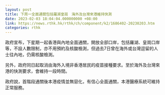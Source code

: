 ```yaml
---
layout: post
title: 下周一全面通關包括羅湖皇崗　海外及台灣來港維持快測
date: 2023-02-03 18:04:04.000000000 +08:00
link: https://news.rthk.hk/rthk/ch/component/k2/1686402-20230203.htm
categories: rthk
---
```


政府宣布，下星期一起香港與內地全面通關，開放全部口岸，包括羅湖、皇崗口岸等，不設人數限制，亦不用預約及核酸檢測，但過去7日曾在海外或台灣逗留的人士往內地，仍需核酸檢測。

另外，政府同日起取消由海外入境非香港居民的疫苗接種要求。至於海外及台灣來港的快測要求，會維持一段時間。

政府說，首階段通關後本港疫情並無惡化，有信心全面通關，本港醫療系統可維持正常服務。
